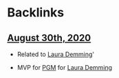 
# Backlinks
## [August 30th, 2020](<August 30th, 2020.md>)
- Related to [Laura Demming](<Laura Demming.md>)'

- MVP for [PGM](<PGM.md>) for [Laura Demming](<Laura Demming.md>)


